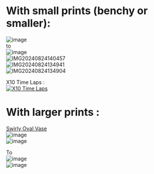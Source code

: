 # With small prints (benchy or smaller):  
![image](https://github.com/user-attachments/assets/e1ad0f36-0d4e-493a-8b49-e227e12fe120)  
to  
![image](https://github.com/user-attachments/assets/c2db4929-e9f1-447b-a820-09a1c808d462)  
![IMG20240824140457](https://github.com/user-attachments/assets/e6093bdf-ddee-4b30-a13b-4ef878386160)  
![IMG20240824134941](https://github.com/user-attachments/assets/0adfaa9d-2cd2-4839-a343-767f8c63c0dd)  
![IMG20240824134904](https://github.com/user-attachments/assets/11e29429-b7ed-4473-8eb3-b872cb03aa44)  
  
X10 Time Laps :  
[![X10 Time Laps](https://i.ytimg.com/an_webp/OdbATlIXADM/mqdefault_6s.webp?du=3000&sqp=CMinp7YG&rs=AOn4CLDelMM4W_AxulhMExBtzFrYxUCv2A)](https://www.youtube.com/watch?v=OdbATlIXADM)
  
# With larger prints : 
[Swirly Oval Vase](https://www.thingiverse.com/thing:3424476)  
![image](https://github.com/user-attachments/assets/e7f8bc25-d944-418b-97c1-9c417f618734)  
![image](https://github.com/user-attachments/assets/ed797f79-5764-437d-adf8-11c46c9ef403)  
  
To  
![image](https://github.com/user-attachments/assets/8886ae83-a779-47ad-8063-7f08dc578f22)  
![image](https://github.com/user-attachments/assets/125a9eed-d094-4873-8b9e-129094e34252)  
  
